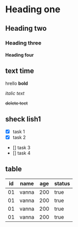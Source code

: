 # Heading one
## Heading two
### Heading three
#### Heading four

## text time
hrello **bold**

*italic text*

~~delete tect~~
## sheck lish1

- [X] task 1
- [X] task 2
- [] task 3
- [] task 4

## table
|id | name | age | status |
|---|------|-----|--------|
|01 |vanna |200  | true   |
|01 |vanna |200  | true   |
|01 |vanna |200  | true   |
|01 |vanna |200  | true   |
